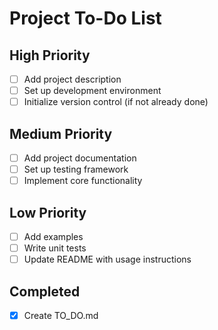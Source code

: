 # Project To-Do List

## High Priority
- [ ] Add project description
- [ ] Set up development environment
- [ ] Initialize version control (if not already done)

## Medium Priority
- [ ] Add project documentation
- [ ] Set up testing framework
- [ ] Implement core functionality

## Low Priority
- [ ] Add examples
- [ ] Write unit tests
- [ ] Update README with usage instructions

## Completed
- [x] Create TO_DO.md
